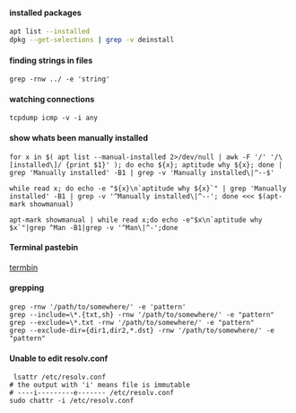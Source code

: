 #### installed packages
```bash
apt list --installed
dpkg --get-selections | grep -v deinstall
```



#### finding strings in files
```
grep -rnw ../ -e 'string'
```


#### watching connections
```
tcpdump icmp -v -i any
```



#### show whats been manually installed

```
for x in $( apt list --manual-installed 2>/dev/null | awk -F '/' '/\[installed\]/ {print $1}' ); do echo ${x}; aptitude why ${x}; done | grep 'Manually installed' -B1 | grep -v 'Manually installed\|^--$'

while read x; do echo -e "${x}\n`aptitude why ${x}`" | grep 'Manually installed' -B1 | grep -v '^Manually installed\|^--'; done <<< $(apt-mark showmanual)

apt-mark showmanual | while read x;do echo -e"$x\n`aptitude why $x`"|grep ^Man -B1|grep -v '^Man\|^-';done

```

#### Terminal pastebin
[termbin](https://termbin.com/)

####  grepping

```
grep -rnw '/path/to/somewhere/' -e 'pattern'
grep --include=\*.{txt,sh} -rnw '/path/to/somewhere/' -e "pattern"
grep --exclude=\*.txt -rnw '/path/to/somewhere/' -e "pattern"
grep --exclude-dir={dir1,dir2,*.dst} -rnw '/path/to/somewhere/' -e "pattern"
```

#### Unable to edit resolv.conf
```
 lsattr /etc/resolv.conf
# the output with 'i' means file is immutable 
# ----i---------e------- /etc/resolv.conf
sudo chattr -i /etc/resolv.conf
```

